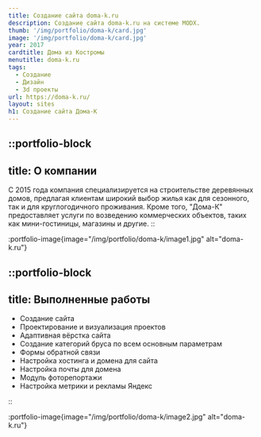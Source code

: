 ```yaml
---
title: Создание сайта doma-k.ru
description: Создание сайта doma-k.ru на системе MODX.
thumb: '/img/portfolio/doma-k/card.jpg'
image: '/img/portfolio/doma-k/card.jpg'
year: 2017
cardtitle: Дома из Костромы
menutitle: doma-k.ru
tags:
  - Создание
  - Дизайн
  - 3d проекты
url: https://doma-k.ru/
layout: sites
h1: Создание сайта Дома-К
---
```



::portfolio-block
---
title: О компании
---
С 2015 года компания специализируется на строительстве деревянных домов, предлагая клиентам широкий выбор жилья как для
сезонного, так и для круглогодичного проживания. Кроме того, "Дома-К" предоставляет услуги по возведению
коммерческих объектов, таких как мини-гостиницы, магазины и другие.
::

:portfolio-image{image="/img/portfolio/doma-k/image1.jpg" alt="doma-k.ru"}

::portfolio-block
---
title: Выполненные работы
---

- Создание сайта
- Проектирование и визуализация проектов
- Адаптивная вёрстка сайта
- Создание категорий бруса по всем основным параметрам
- Формы обратной связи
- Настройка хостинга и домена для сайта
- Настройка почты для домена
- Модуль фоторепортажи
- Настройка метрики и рекламы Яндекс

::

:portfolio-image{image="/img/portfolio/doma-k/image2.jpg" alt="doma-k.ru"}